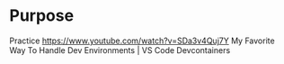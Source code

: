 # Purpose
Practice https://www.youtube.com/watch?v=SDa3v4Quj7Y My Favorite Way To Handle Dev Environments | VS Code Devcontainers